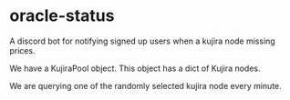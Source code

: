 # oracle-status

A discord bot for notifying signed up users when a kujira node missing prices.

We have a KujiraPool object. This object has a dict of Kujira nodes.

We are querying one of the randomly selected kujira node every minute.

